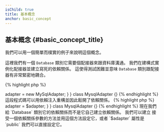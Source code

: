 ```yaml
---
isChild: true
title: 基本概念
anchor: basic_concept
---
```


## 基本概念 {#basic_concept_title}

我們可以用一個簡單而樸實的例子來說明這個概念。

這裡我們有一個 `Database` 類別它需要個配接器來跟資料庫溝通。
我們在建構式實例化配接器並建立寫死的依賴關係。
這使得測試困難並意味 `Database` 類別跟配接器有非常緊密地耦合。

{% highlight php %}
<?php
namespace Database;

class Database
{
    protected $adapter;

    public function __construct()
    {
        $this->adapter = new MySqlAdapter;
    }
}

class MysqlAdapter {}
{% endhighlight %}

這段程式碼可以用依賴注入重構並因此鬆開了依賴關係。

{% highlight php %}
<?php
namespace Database;

class Database
{
    protected $adapter;

    public function __construct(MySqlAdapter $adapter)
    {
        $this->adapter = $adapter;
    }
}

class MysqlAdapter {}
{% endhighlight %}

現在我們給 `Database` 類別它的依賴關係而不是它自己建立依賴關係。 我們可以建立
接受一個依賴關係參數的方法並用這個方法設定它，或者 `$adapter` 屬性是 `public` 我們可以直接設定它。

